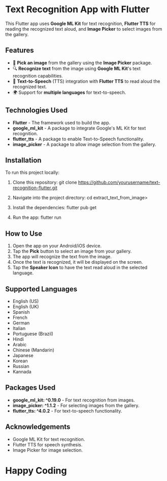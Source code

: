 # Text Recognition App with Flutter

This Flutter app uses **Google ML Kit** for text recognition, **Flutter TTS** for reading the recognized text aloud, and **Image Picker** to select images from the gallery.

## Features

- 📸 **Pick an image** from the gallery using the **Image Picker** package.
- 🔍 **Recognize text** from the image using **Google ML Kit**'s text recognition capabilities.
- 🎤 **Text-to-Speech** (TTS) integration with **Flutter TTS** to read aloud the recognized text.
- 🌍 Support for **multiple languages** for text-to-speech.

## Technologies Used

- **Flutter** - The framework used to build the app.
- **google_ml_kit** - A package to integrate Google's ML Kit for text recognition.
- **flutter_tts** - A package to enable Text-to-Speech functionality.
- **image_picker** - A package to allow image selection from the gallery.

## Installation

To run this project locally:

1. Clone this repository:
    git clone https://github.com/yourusername/text-recognition-flutter.git

2. Navigate into the project directory:
    cd extract_text_from_image>

3. Install the dependencies:
    flutter pub get

4. Run the app:
    flutter run

## How to Use

1. Open the app on your Android/iOS device.
2. Tap the **Pick** button to select an image from your gallery.
3. The app will recognize the text from the image.
4. Once the text is recognized, it will be displayed on the screen.
5. Tap the **Speaker Icon** to have the text read aloud in the selected language.

## Supported Languages

- English (US)
- English (UK)
- Spanish
- French
- German
- Italian
- Portuguese (Brazil)
- Hindi
- Arabic
- Chinese (Mandarin)
- Japanese
- Korean
- Russian
- Kannada

## Packages Used

- **google_ml_kit: ^0.19.0** - For text recognition from images.
- **image_picker: ^1.1.2** - For selecting images from the gallery.
- **flutter_tts: ^4.0.2** - For text-to-speech functionality.

## Acknowledgements

- Google ML Kit for text recognition.
- Flutter TTS for speech synthesis.
- Image Picker for image selection.

# Happy Coding
